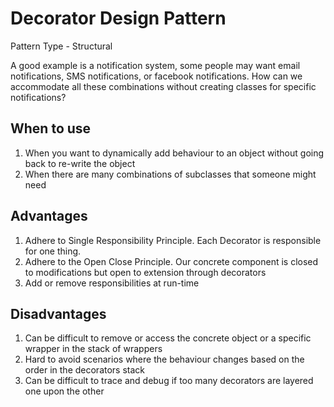 # Decorator Design Pattern

Pattern Type - Structural

A good example is a notification system, some people may want email notifications, SMS notifications, or facebook notifications. 
How can we accommodate all these combinations without creating classes for specific notifications? 

## When to use
1. When you want to dynamically add behaviour to an object without going back to re-write the object
2. When there are many combinations of subclasses that someone might need

## Advantages
1. Adhere to Single Responsibility Principle. Each Decorator is responsible for one thing.
2. Adhere to the Open Close Principle. Our concrete component is closed to modifications but open to extension through decorators
3. Add or remove responsibilities at run-time

## Disadvantages
1. Can be difficult to remove or access the concrete object or a specific wrapper in the stack of wrappers
2. Hard to avoid scenarios where the behaviour changes based on the order in the decorators stack
3. Can be difficult to trace and debug if too many decorators are layered one upon the other
